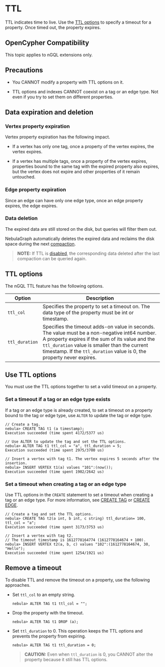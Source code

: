 # TTL

TTL indicates time to live. Use the [TTL options](#ttl_options) to specify a timeout for a property. Once timed out, the property expires.

## OpenCypher Compatibility

This topic applies to nGQL extensions only.

## Precautions

* You CANNOT modify a property with TTL options on it.

* TTL options and indexes CANNOT coexist on a tag or an edge type. Not even if you try to set them on different properties.

## Data expiration and deletion

### Vertex property expiration

Vertex property expiration has the following impact.

* If a vertex has only one tag, once a property of the vertex expires, the vertex expires.

* If a vertex has multiple tags, once a property of the vertex expires, properties bound to the same tag with the expired property also expires, but the vertex does not expire and other properties of it remain untouched.

### Edge property expiration

Since an edge can have only one edge type, once an edge property expires, the edge expires.

### Data deletion

The expired data are still stored on the disk, but queries will filter them out.

NebulaGraph automatically deletes the expired data and reclaims the disk space during the next [compaction](../../8.service-tuning/compaction.md).

> **NOTE:** If TTL is [disabled](#remove_a_timeout), the corresponding data deleted after the last compaction can be queried again.

## TTL options

The nGQL TTL feature has the following options.

|Option|Description|
|-|-|
|`ttl_col`|Specifies the property to set a timeout on. The data type of the property must be int or timestamp.|
|`ttl_duration`|Specifies the timeout adds-on value in seconds. The value must be a non-negative int64 number. A property expires if the sum of its value and the `ttl_duration` value is smaller than the current timestamp. If the `ttl_duration` value is 0, the property never expires.|

## Use TTL options

You must use the TTL options together to set a valid timeout on a property.

### Set a timeout if a tag or an edge type exists

If a tag or an edge type is already created, to set a timeout on a property bound to the tag or edge type, use `ALTER` to update the tag or edge type.

```ngql
// Create a tag.
nebula> CREATE TAG t1 (a timestamp);
Execution succeeded (time spent 4172/5377 us)

// Use ALTER to update the tag and set the TTL options.
nebula> ALTER TAG t1 ttl_col = "a", ttl_duration = 5;
Execution succeeded (time spent 2975/3700 us)

// Insert a vertex with tag t1. The vertex expires 5 seconds after the insertion.
nebula> INSERT VERTEX t1(a) values "101":(now());
Execution succeeded (time spent 1902/2642 us)
```

### Set a timeout when creating a tag or an edge type

Use TTL options in the `CREATE` statement to set a timeout when creating a tag or an edge type. For more information, see [CREATE TAG](../10.tag-statements/1.create-tag.md) or [CREATE EDGE](../11.edge-type-statements/1.create-edge.md).

```ngql
// Create a tag and set the TTL options.
nebula> CREATE TAG t2(a int, b int, c string) ttl_duration= 100, ttl_col = "a";
Execution succeeded (time spent 3173/3753 us)

// Insert a vertex with tag t2.
// The timeout timestamp is 1612778164774 (1612778164674 + 100).
nebula> INSERT VERTEX t2(a, b, c) values "102":(1612778164674, 30, "Hello");
Execution succeeded (time spent 1254/1921 us)
```

## Remove a timeout

To disable TTL and remove the timeout on a property, use the following approaches.

* Set `ttl_col` to an empty string.

    ```ngql
    nebula> ALTER TAG t1 ttl_col = "";
    ```

* Drop the property with the timeout.

    ```ngql
    nebula> ALTER TAG t1 DROP (a);
    ```

* Set `ttl_duration` to 0. This operation keeps the TTL options and prevents the property from expiring.

    ```ngql
    nebula> ALTER TAG t1 ttl_duration = 0;
    ```

    > **CAUTION:** Even when `ttl_duration` is 0, you CANNOT alter the property because it still has TTL options.

